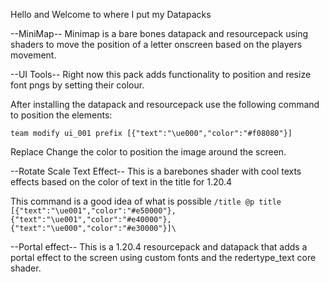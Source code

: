 Hello and Welcome to where I put my Datapacks

--MiniMap--
Minimap is a bare bones datapack and resourcepack using shaders to move the position of a letter onscreen based on the players movement.





--UI Tools-- 
Right now this pack adds functionality to position and resize font pngs by setting their colour.

After installing the datapack and resourcepack use the following command to position the elements:

```team modify ui_001 prefix [{"text":"\ue000","color":"#f08080"}]```

Replace Change the color to position the image around the screen.

--Rotate Scale Text Effect--
This is a barebones shader with cool texts effects based on the color of text in the title for 1.20.4

This command is a good idea of what is possible
```/title @p title [{"text":"\ue001","color":"#e50000"},{"text":"\ue001","color":"#e40000"},{"text":"\ue000","color":"#e30000"}]\```

--Portal effect--
This is a 1.20.4 resourcepack and datapack that adds a portal effect to the screen using custom fonts and the redertype_text core shader.


